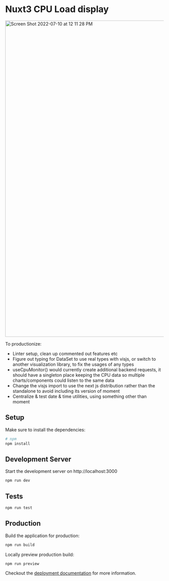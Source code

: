 # Nuxt3 CPU Load display

<img width="1006" alt="Screen Shot 2022-07-10 at 12 11 28 PM" src="https://user-images.githubusercontent.com/88747/178152881-512af0aa-6bde-44a1-a370-eeca0798c475.png">


To productionize:

- Linter setup, clean up commented out features etc
- Figure out typing for DataSet to use real types with visjs, or switch to another visualization library, to fix the usages of any types
- useCpuMonitor() would currently create additional backend requests, it should have a singleton place keeping the CPU data so multiple charts/components could listen to the same data
- Change the visjs import to use the next js distribution rather than the standalone to avoid
 including its version of moment
- Centralize & test date & time utilities, using something other than moment



## Setup

Make sure to install the dependencies:

```bash
# npm
npm install
```

## Development Server

Start the development server on http://localhost:3000

```bash
npm run dev
```

## Tests

```bash
npm run test
```

## Production

Build the application for production:

```bash
npm run build
```

Locally preview production build:

```bash
npm run preview
```

Checkout the [deployment documentation](https://v3.nuxtjs.org/guide/deploy/presets) for more information.
